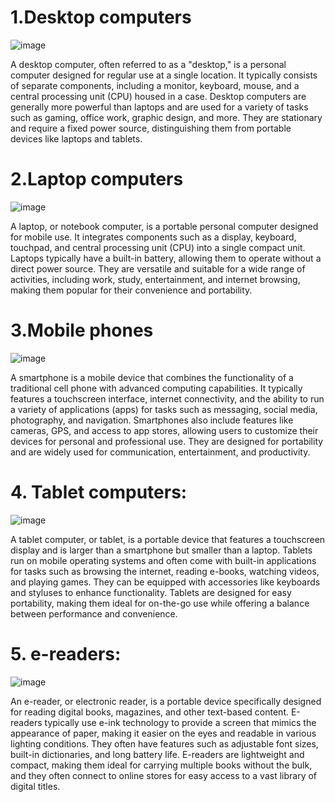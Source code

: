 # 1.Desktop computers 

![image](https://github.com/user-attachments/assets/0cabbc32-6514-4c0d-9745-a4e1885ee3da)


A desktop computer, often referred to as a "desktop," is a personal computer designed for regular use at a single location. It typically consists of separate components, including a monitor, keyboard, mouse, and a central processing unit (CPU) housed in a case. Desktop computers are generally more powerful than laptops and are used for a variety of tasks such as gaming, office work, graphic design, and more. They are stationary and require a fixed power source, distinguishing them from portable devices like laptops and tablets.

# 2.Laptop computers

![image](https://github.com/user-attachments/assets/ba86afea-0090-4863-ab92-487ddf9f811e)

A laptop, or notebook computer, is a portable personal computer designed for mobile use. It integrates components such as a display, keyboard, touchpad, and central processing unit (CPU) into a single compact unit. Laptops typically have a built-in battery, allowing them to operate without a direct power source. They are versatile and suitable for a wide range of activities, including work, study, entertainment, and internet browsing, making them popular for their convenience and portability.

# 3.Mobile phones

![image](https://github.com/user-attachments/assets/300878a4-1cfe-4c93-ba9e-19a880f80fd4)


A smartphone is a mobile device that combines the functionality of a traditional cell phone with advanced computing capabilities. It typically features a touchscreen interface, internet connectivity, and the ability to run a variety of applications (apps) for tasks such as messaging, social media, photography, and navigation. Smartphones also include features like cameras, GPS, and access to app stores, allowing users to customize their devices for personal and professional use. They are designed for portability and are widely used for communication, entertainment, and productivity.

# 4. Tablet computers:

![image](https://github.com/user-attachments/assets/28127b7d-57e7-4ca0-94e8-5f32d11bb3f6)

A tablet computer, or tablet, is a portable device that features a touchscreen display and is larger than a smartphone but smaller than a laptop. Tablets run on mobile operating systems and often come with built-in applications for tasks such as browsing the internet, reading e-books, watching videos, and playing games. They can be equipped with accessories like keyboards and styluses to enhance functionality. Tablets are designed for easy portability, making them ideal for on-the-go use while offering a balance between performance and convenience.

# 5. e-readers:

![image](https://github.com/user-attachments/assets/58315ce5-379c-41d9-a3ed-13fd5a79a95f)

An e-reader, or electronic reader, is a portable device specifically designed for reading digital books, magazines, and other text-based content. E-readers typically use e-ink technology to provide a screen that mimics the appearance of paper, making it easier on the eyes and readable in various lighting conditions. They often have features such as adjustable font sizes, built-in dictionaries, and long battery life. E-readers are lightweight and compact, making them ideal for carrying multiple books without the bulk, and they often connect to online stores for easy access to a vast library of digital titles.
